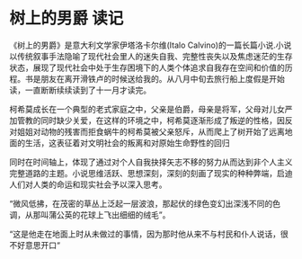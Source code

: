 # 树上的男爵 读记

《树上的男爵》是意大利文学家伊塔洛卡尔维(Italo Calvino)的一篇长篇小说.小说以传统叙事手法隐喻了现代社会里人的迷失自我、完整性丧失以及焦虑迷茫的生存状态，展现了现代社会中处于生存困境下的人类个体追求自我存在空间和价值的历程。书是朋友在离开滑铁卢的时候送给我的。从八月中旬去旅行船上度假是开始读，一直断断续续读到了十一月才读完。

柯希莫成长在一个典型的老式家庭之中，父亲是伯爵，母亲是将军，父母对儿女严加管教的同时缺少关爱，在这样的环境之中，柯希莫逐渐形成了叛逆的性格，因反对姐姐对动物的残害而拒食蜗牛的柯希莫被父亲怒斥，从而爬上了树开始了远离地面的生活，这表征着对文明社会的叛离和对原始生命野性的回归

同时在时间轴上，体现了通过对个人自我抉择矢志不移的努力从而达到非个人主义完整道路的主题。小说思维活跃、思想深刻，深刻的刻画了现实的种种弊端，启迪人们对人类的命运和现实社会予以深入思考。

“微风低拂，在茂密的草丛上泛起一层波浪，那起伏的绿色变幻出深浅不同的色调，从那叫蒲公英的花球上飞出细细的绒毛”。



“这是他走在地面上时从未做过的事情，因为那时他从来不与村民和仆人说话，很不好意思开口“